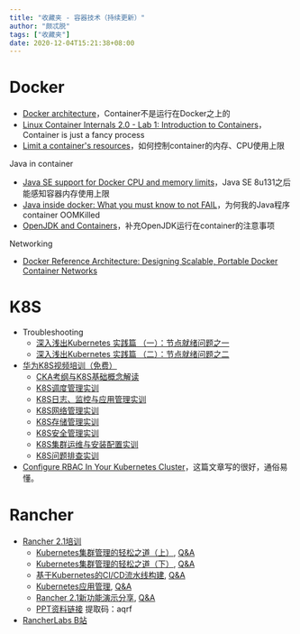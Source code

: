 ```yaml
---
title: "收藏夹 - 容器技术（持续更新）"
author: "颇忒脱"
tags: ["收藏夹"]
date: 2020-12-04T15:21:38+08:00
---
```


<!--more-->

# Docker

* [Docker architecture][docker-1]，Container不是运行在Docker之上的
* [Linux Container Internals 2.0 - Lab 1: Introduction to Containers][docker-2]，Container is just a fancy process
* [Limit a container's resources][docker-3]，如何控制container的内存、CPU使用上限

Java in container

* [Java SE support for Docker CPU and memory limits][docker-4]，Java SE 8u131之后能感知容器内存使用上限
* [Java inside docker: What you must know to not FAIL][docker-5]，为何我的Java程序container OOMKilled
* [OpenJDK and Containers][docker-6]，补充OpenJDK运行在container的注意事项

Networking

* [Docker Reference Architecture: Designing Scalable, Portable Docker Container Networks][docker-7]

# K8S

* Troubleshooting
  * [深入浅出Kubernetes 实践篇 （一）：节点就绪问题之一][k8s-t-1]
  * [深入浅出Kubernetes 实践篇 （二）：节点就绪问题之二][k8s-t-2]
* [华为K8S视频培训（免费）][k8s-1]
  * [CKA考纲与K8S基础概念解读][k8s-2]
  * [K8S调度管理实训][k8s-3]
  * [K8S日志、监控与应用管理实训][k8s-4]
  * [K8S网络管理实训][k8s-5]
  * [K8S存储管理实训][k8s-6]
  * [K8S安全管理实训][k8s-7]
  * [K8S集群运维与安装配置实训][k8s-8]
  * [K8S问题排查实训][k8s-9]
* [Configure RBAC In Your Kubernetes Cluster][k8s-10]，这篇文章写的很好，通俗易懂。

# Rancher

* [Rancher 2.1培训][rancher-1]
  * [Kubernetes集群管理的轻松之道（上）][rancher-2-1], [Q&A][rancher-2-2]
  * [Kubernetes集群管理的轻松之道（下）][rancher-3-1], [Q&A][rancher-3-2]
  * [基于Kubernetes的CI/CD流水线构建][rancher-4-1], [Q&A][rancher-4-2]
  * [Kubernetes应用管理][rancher-5-1], [Q&A][rancher-5-2]
  * [Rancher 2.1新功能演示分享][rancher-6-1], [Q&A][rancher-6-2]
  * [PPT资料链接][rancher-7] 提取码：aqrf
* [RancherLabs B站][rancher-b]

[docker-1]: https://docs.docker.com/engine/docker-overview/#docker-architecture
[docker-2]: https://learn.openshift.com/subsystems/container-internals-lab-2-0-part-1
[docker-3]: https://docs.docker.com/config/containers/resource_constraints/#memory

[docker-4]: https://blogs.oracle.com/java-platform-group/java-se-support-for-docker-cpu-and-memory-limits
[docker-5]: https://developers.redhat.com/blog/2017/03/14/java-inside-docker/
[docker-6]: https://developers.redhat.com/blog/2017/04/04/openjdk-and-containers/
[docker-7]: https://success.docker.com/article/networking

[k8s-1]: https://bbs.huaweicloud.com/forum/thread-11064-1-1.html
[k8s-2]: http://zhibo.huaweicloud.com/watch/2378525
[k8s-3]: https://zhibo.huaweicloud.com/watch/2416214
[k8s-4]: https://zhibo.huaweicloud.com/watch/2425190
[k8s-5]: https://zhibo.huaweicloud.com/watch/2461774
[k8s-6]: http://zhibo.huaweicloud.com/watch/2485659
[k8s-7]: http://zhibo.huaweicloud.com/watch/2502438
[k8s-8]: http://zhibo.huaweicloud.com/watch/2527955
[k8s-9]: http://zhibo.huaweicloud.com/watch/2545023
[k8s-10]: https://docs.bitnami.com/kubernetes/how-to/configure-rbac-in-your-kubernetes-cluster/
[rancher-1]: https://mp.weixin.qq.com/s/CBQoVN4WVA-UBqHU_RsHNw
[rancher-2-1]: http://live.vhall.com/375439580
[rancher-2-2]: https://shimo.im/docs/LXVaR64WVDwRfcAA/
[rancher-3-1]: http://live.vhall.com/951094496
[rancher-3-2]: https://shimo.im/docs/zcmFxo93JtUoGuSd/
[rancher-4-1]: http://live.vhall.com/312352038
[rancher-4-2]: https://shimo.im/docs/x7nxSHVi5Hc3c3lV/
[rancher-5-1]: http://live.vhall.com/940973786
[rancher-5-2]: https://shimo.im/docs/7pxWUZfcm3EDL3N7/
[rancher-6-1]: http://live.vhall.com/881351242
[rancher-6-2]: https://shimo.im/docs/oBHLuyh16CUznar6/
[rancher-7]: https://pan.baidu.com/s/15otnAU1LEXP8D2Au-Bfpvw
[rancher-b]: https://space.bilibili.com/430496045/channel/index
[k8s-t-1]: https://www.infoq.cn/article/AS0WWPb1MD7EAVb6gKzk
[k8s-t-2]: https://www.infoq.cn/article/vQFqtXzSZHUeY7slSUlA
